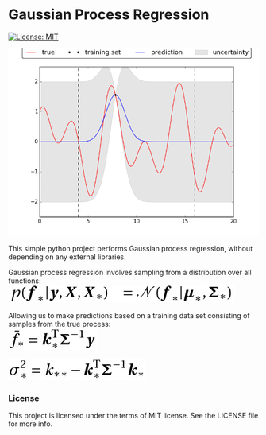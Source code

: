 # Gaussian Process Regression

[![License: MIT](https://img.shields.io/badge/License-MIT-yellow.svg)](https://opensource.org/licenses/MIT)   

![Regression Animation](https://github.com/Robert-Forrest/GaussianProcessRegression/blob/master/examples/regression.gif)  

This simple python project performs Gaussian process regression, without depending on any external libraries.  

Gaussian process regression involves sampling from a distribution over all functions:  
![FunctionPosterior](https://github.com/Robert-Forrest/GaussianProcessRegression/blob/master/examples/FunctionPosterior.png)

Allowing us to make predictions based on a training data set consisting of samples from the true process:  
![FunctionPrediction](https://github.com/Robert-Forrest/GaussianProcessRegression/blob/master/examples/Prediction.png)  

![Uncertainty](https://github.com/Robert-Forrest/GaussianProcessRegression/blob/master/examples/Uncertainty.png)  

### License
This project is licensed under the terms of MIT license. See the LICENSE file for more info.